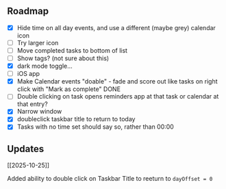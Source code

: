 ## Roadmap

- [x] Hide time on all day events, and use a different (maybe grey) calendar icon   
- [ ] Try larger icon
- [ ] Move completed tasks to bottom of list  
- [ ] Show tags? (not sure about this)  
- [x] dark mode toggle... 
- [ ] iOS app
- [x] Make Calendar events "doable" - fade and score out like tasks on right click with "Mark as complete" DONE
- [ ] Double clicking on task opens reminders app at that task or calendar at that entry?
- [x] Narrow window
- [x] doubleclick  taskbar title  to return to today
- [x] Tasks with no time set should say so, rather than 00:00

## Updates

[[2025-10-25]]

Added ability to double click on Taskbar Title to reeturn to `dayOffset = 0`
